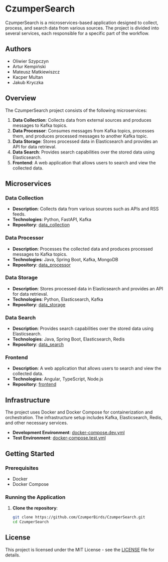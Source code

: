 # CzumperSearch

CzumperSearch is a microservices-based application designed to collect, process, and search data from various sources. The project is divided into several services, each responsible for a specific part of the workflow.

## Authors
- Oliwier Szypczyn
- Artur Kempiński
- Mateusz Matkiewiszcz
- Kacper Multan
- Jakub Kryczka

## Overview

The CzumperSearch project consists of the following microservices:

1. **Data Collection**: Collects data from external sources and produces messages to Kafka topics.
2. **Data Processor**: Consumes messages from Kafka topics, processes them, and produces processed messages to another Kafka topic.
3. **Data Storage**: Stores processed data in Elasticsearch and provides an API for data retrieval.
4. **Data Search**: Provides search capabilities over the stored data using Elasticsearch.
5. **Frontend**: A web application that allows users to search and view the collected data.

## Microservices

### Data Collection

- **Description**: Collects data from various sources such as APIs and RSS feeds.
- **Technologies**: Python, FastAPI, Kafka
- **Repository**: [data_collection](data_collection/README.md)

### Data Processor

- **Description**: Processes the collected data and produces processed messages to Kafka topics.
- **Technologies**: Java, Spring Boot, Kafka, MongoDB
- **Repository**: [data_processor](data_processor/README.md)

### Data Storage

- **Description**: Stores processed data in Elasticsearch and provides an API for data retrieval.
- **Technologies**: Python, Elasticsearch, Kafka
- **Repository**: [data_storage](data_storage/README.md)

### Data Search

- **Description**: Provides search capabilities over the stored data using Elasticsearch.
- **Technologies**: Java, Spring Boot, Elasticsearch, Redis
- **Repository**: [data_search](data_search/README.md)

### Frontend

- **Description**: A web application that allows users to search and view the collected data.
- **Technologies**: Angular, TypeScript, Node.js
- **Repository**: [frontend](frontend/CzumperSearch/README.md)

## Infrastructure

The project uses Docker and Docker Compose for containerization and orchestration. The infrastructure setup includes Kafka, Elasticsearch, Redis, and other necessary services.

- **Development Environment**: [docker-compose.dev.yml](infrastructure/docker-compose.dev.yml)
- **Test Environment**: [docker-compose.test.yml](infrastructure/docker-compose.test.yml)

## Getting Started

### Prerequisites

- Docker
- Docker Compose

### Running the Application

1. **Clone the repository**:
    ```bash
    git clone https://github.com/CzumperBirds/CzumperSearch.git
    cd CzumperSearch
    ```

## License

This project is licensed under the MIT License - see the [LICENSE](LICENSE) file for details.